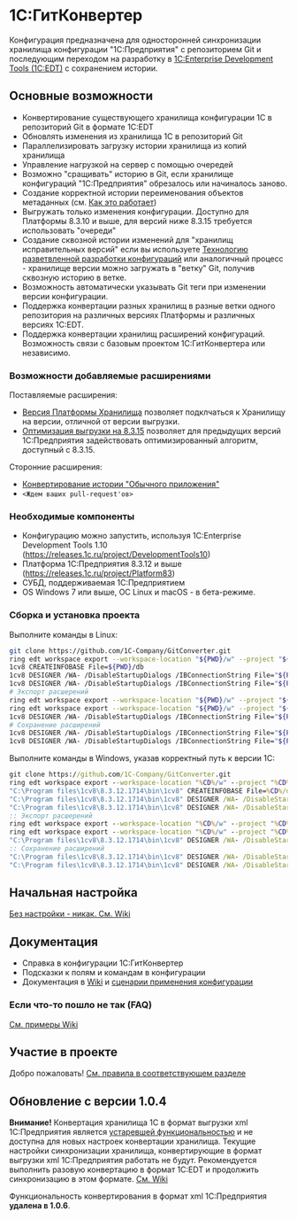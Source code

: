 # 1С:ГитКонвертер

Конфигурация предназначена для односторонней синхронизации хранилища конфигурации "1С:Предприятия" с репозиторием Git и последующим переходом на разработку в [1C:Enterprise Development Tools (1C:EDT)](http://v8.1c.ru/overview/release_EDT_17/) с сохранением истории.

## Основные возможности

* Конвертирование существующего хранилища конфигурации 1С в репозиторий Git в формате 1C:EDT
* Обновлять изменения из хранилища 1С в репозиторий Git
* Параллелизировать загрузку истории хранилища из копий хранилища
* Управление нагрузкой на сервер с помощью очередей
* Возможно "сращивать" историю в Git, если хранилище конфигураций "1С:Предприятия" обрезалось или начиналось заново.
* Создание корректной истории переименования объектов метаданных (см. [Как это работает](https://github.com/1C-Company/GitConverter/wiki/Как-это-работает#Коммит-в-git))
* Выгружать только изменения конфигурации. Доступно для Платформы 8.3.10 и выше, для версий ниже 8.3.15 требуется использовать "очереди"
* Создание сквозной истории изменений для "хранилищ исправительных версий" если вы используете [Технологию разветвленной разработки конфигураций](https://its.1c.ru/db/v8std#content:709:hdoc) или аналогичный процесс - хранилище версии можно загружать в "ветку" Git, получив сквозную историю в ветке.
* Возможность автоматически указывать Git теги при изменении версии конфигурации. 
* Поддержка конвертации разных хранилищ в разные ветки одного репозитория на различных версиях Платформы и различных версиях 1C:EDT.
* Поддержка конвертации хранилищ расширений конфигураций. Возможность связи с базовым проектом 1С:ГитКонвертера или независимо.

### Возможности добавляемые расширениями

Поставляемые расширения:
* [Версия Платформы Хранилища](https://github.com/1C-Company/GitConverter/wiki/Версия-Платформы-Хранилища) позволяет подклчаться к Хранилищу на версии, отличной от версии выгрузки.
* [Оптимизация выгрузки на 8.3.15](https://github.com/1C-Company/GitConverter/wiki/Оптимизация-выгрузки-на-8.3.15) позволяет для предыдущих версий 1С:Предприятия задействовать оптимизированный алгоритм, доступный с 8.3.15.

Сторонние расширения:
* [Конвертирование истории "Обычного приложения"](https://github.com/marmyshev/GitConverter-ordinary)
* `<Ждем ваших pull-request'ов>`

### Необходимые компоненты

* Конфигурацию можно запустить, используя 1C:Enterprise Development Tools 1.10 (https://releases.1c.ru/project/DevelopmentTools10)
* Платформа 1С:Предприятия 8.3.12 и выше (https://releases.1c.ru/project/Platform83)
* СУБД, поддерживаемая 1С:Предприятием
* OS Windows 7 или выше, ОС Linux и macOS - в бета-режиме.

### Сборка и установка проекта

Выполните команды в Linux:

```bash
git clone https://github.com/1C-Company/GitConverter.git
ring edt workspace export --workspace-location "${PWD}/w" --project "${PWD}/GitConverter/GitConverter" --configuration-files "${PWD}/xml"
1cv8 CREATEINFOBASE File=${PWD}/db
1cv8 DESIGNER /WA- /DisableStartupDialogs /IBConnectionString File="${PWD}/db" /LoadConfigFromFiles "${PWD}/xml" /UpdateDBCfg
1cv8 DESIGNER /WA- /DisableStartupDialogs /IBConnectionString File="${PWD}/db" /CreateDistributionFiles -cffile "${PWD}/1cv8.cf"
# Экспорт расшерений
ring edt workspace export --workspace-location "${PWD}/w" --project "${PWD}/GitConverter/GitConverter.ВерсииПлатформыХранилища" --configuration-files "${PWD}/xml_e/ВерсииПлатформыХранилища"
ring edt workspace export --workspace-location "${PWD}/w" --project "${PWD}/GitConverter/GitConverter.ОптимизацияВыгрузки8315" --configuration-files "${PWD}/xml_e/ОптимизацияВыгрузки8315"
1cv8 DESIGNER /WA- /DisableStartupDialogs /IBConnectionString File="${PWD}/db" /LoadConfigFromFiles "${PWD}/xml_e" -AllExtensions /UpdateDBCfg
# Сохранение расширений
1cv8 DESIGNER /WA- /DisableStartupDialogs /IBConnectionString File="${PWD}/db" /DumpCfg "${PWD}/RepositoryPlatformVersions.cfe" -Extension "ВерсииПлатформыХранилища"
1cv8 DESIGNER /WA- /DisableStartupDialogs /IBConnectionString File="${PWD}/db" /DumpCfg "${PWD}/DumpOptimization8315.cfe" -Extension "ОптимизацияВыгрузки8315"
```

Выполните команды в Windows, указав корректный путь к версии 1С:

```cmd
git clone https://github.com/1C-Company/GitConverter.git
ring edt workspace export --workspace-location "%CD%/w" --project "%CD%/GitConverter/GitConverter" --configuration-files "%CD%/xml"
"C:\Program files\1cv8\8.3.12.1714\bin\1cv8" CREATEINFOBASE File=%CD%/db
"C:\Program files\1cv8\8.3.12.1714\bin\1cv8" DESIGNER /WA- /DisableStartupDialogs /IBConnectionString File="%CD%/db" /LoadConfigFromFiles "%CD%/xml" /UpdateDBCfg
"C:\Program files\1cv8\8.3.12.1714\bin\1cv8" DESIGNER /WA- /DisableStartupDialogs /IBConnectionString File="%CD%/db" /CreateDistributionFiles -cffile "%CD%/1cv8.cf"
:: Экспорт расшерений
ring edt workspace export --workspace-location "%CD%/w" --project "%CD%/GitConverter/GitConverter.ВерсииПлатформыХранилища" --configuration-files "%CD%/xml_e/ВерсииПлатформыХранилища"
ring edt workspace export --workspace-location "%CD%/w" --project "%CD%/GitConverter/GitConverter.ОптимизацияВыгрузки8315" --configuration-files "%CD%/xml_e/ОптимизацияВыгрузки8315"
"C:\Program files\1cv8\8.3.12.1714\bin\1cv8" DESIGNER /WA- /DisableStartupDialogs /IBConnectionString File="%CD%/db" /LoadConfigFromFiles "%CD%/xml_e" -AllExtensions /UpdateDBCfg
:: Сохранение расширений
"C:\Program files\1cv8\8.3.12.1714\bin\1cv8" DESIGNER /WA- /DisableStartupDialogs /IBConnectionString File="%CD%/db" /DumpCfg "%CD%/RepositoryPlatformVersions.cfe" -Extension "ВерсииПлатформыХранилища"
"C:\Program files\1cv8\8.3.12.1714\bin\1cv8" DESIGNER /WA- /DisableStartupDialogs /IBConnectionString File="%CD%/db" /DumpCfg "%CD%/DumpOptimization8315.cfe" -Extension "ОптимизацияВыгрузки8315"
```

## Начальная настройка

[Без настройки - никак. См. Wiki](https://github.com/1C-Company/GitConverter/wiki/Начальная-настройка)

## Документация

* Справка в конфигурации 1С:ГитКонвертер
* Подсказки к полям и командам в конфигурации
* Документация в [Wiki](https://github.com/1C-Company/GitConverter/wiki) и [сценарии применения конфигурации](https://github.com/1C-Company/GitConverter/wiki/Сценарии-применения)

### Если что-то пошло не так (FAQ)

[См. примеры Wiki](https://github.com/1C-Company/GitConverter/wiki/Если-что-то-пошло-не-так-FAQ)

## Участие в проекте

Добро пожаловать! [См. правила в соответствующем разделе](CONTRIBUTING.md)

## Обновление с версии 1.0.4

**Внимание!**  Конвертация хранилища 1С в формат выгрузки xml 1С:Предприятия является [устаревшей функциональностью](https://github.com/1C-Company/GitConverter/wiki/Обновление-с-версии-1.0.4) и не доступна для новых настроек конвертации хранилища. 
Текущие настройки синхронизации хранилища, конвертирующие в формат выгрузки xml 1С:Предприятия работать не будут. Рекомендуется выполнить разовую конвертацию в формат 1C:EDT и продолжить синхронизацию в этом формате.  [См. Wiki](https://github.com/1C-Company/GitConverter/wiki/Конвертация-выгрузки-1С-Предприятия-в-формат-1C-Enterprise-Development-Tools)

Функциональность конвертирования в формат xml 1С:Предприятия **удалена в 1.0.6**.
